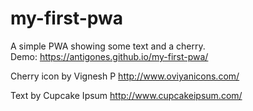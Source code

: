 # my-first-pwa

A simple PWA showing some text and a cherry.
Demo: https://antigones.github.io/my-first-pwa/

Cherry icon by Vignesh P http://www.oviyanicons.com/

Text by Cupcake Ipsum​ http://www.cupcakeipsum.com/


